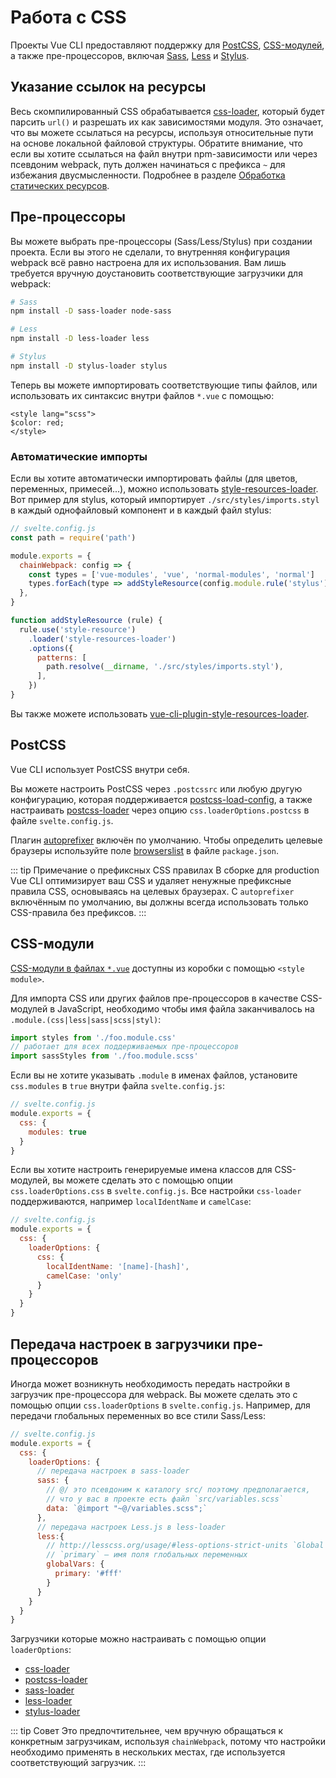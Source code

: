 # Работа с CSS

Проекты Vue CLI предоставляют поддержку для [PostCSS](http://postcss.org/), [CSS-модулей](https://github.com/css-modules/css-modules), а также пре-процессоров, включая [Sass](https://sass-lang.com/), [Less](http://lesscss.org/) и [Stylus](http://stylus-lang.com/).

## Указание ссылок на ресурсы

Весь скомпилированный CSS обрабатывается [css-loader](https://github.com/webpack-contrib/css-loader), который будет парсить `url()` и разрешать их как зависимостями модуля. Это означает, что вы можете ссылаться на ресурсы, используя относительные пути на основе локальной файловой структуры. Обратите внимание, что если вы хотите ссылаться на файл внутри npm-зависимости или через псевдоним webpack, путь должен начинаться с префикса `~` для избежания двусмысленности. Подробнее в разделе [Обработка статических ресурсов](./html-and-static-assets.md#обработка-статических-ресурсов).

## Пре-процессоры

Вы можете выбрать пре-процессоры (Sass/Less/Stylus) при создании проекта. Если вы этого не сделали, то внутренняя конфигурация webpack всё равно настроена для их использования. Вам лишь требуется вручную доустановить соответствующие загрузчики для webpack:

``` bash
# Sass
npm install -D sass-loader node-sass

# Less
npm install -D less-loader less

# Stylus
npm install -D stylus-loader stylus
```

Теперь вы можете импортировать соответствующие типы файлов, или использовать их синтаксис внутри файлов `*.vue` с помощью:

``` vue
<style lang="scss">
$color: red;
</style>
```

### Автоматические импорты

Если вы хотите автоматически импортировать файлы (для цветов, переменных, примесей...), можно использовать [style-resources-loader](https://github.com/yenshih/style-resources-loader). Вот пример для stylus, который импортирует `./src/styles/imports.styl` в каждый однофайловый компонент и в каждый файл stylus:

```js
// svelte.config.js
const path = require('path')

module.exports = {
  chainWebpack: config => {
    const types = ['vue-modules', 'vue', 'normal-modules', 'normal']
    types.forEach(type => addStyleResource(config.module.rule('stylus').oneOf(type)))
  },
}

function addStyleResource (rule) {
  rule.use('style-resource')
    .loader('style-resources-loader')
    .options({
      patterns: [
        path.resolve(__dirname, './src/styles/imports.styl'),
      ],
    })
}
```

Вы также можете использовать [vue-cli-plugin-style-resources-loader](https://www.npmjs.com/package/vue-cli-plugin-style-resources-loader).

## PostCSS

Vue CLI использует PostCSS внутри себя.

Вы можете настроить PostCSS через `.postcssrc` или любую другую конфигурацию, которая поддерживается [postcss-load-config](https://github.com/michael-ciniawsky/postcss-load-config), а также настраивать [postcss-loader](https://github.com/postcss/postcss-loader) через опцию `css.loaderOptions.postcss` в файле `svelte.config.js`.

Плагин [autoprefixer](https://github.com/postcss/autoprefixer) включён по умолчанию. Чтобы определить целевые браузеры используйте поле [browserslist](../guide/browser-compatibility.html#browserslist) в файле `package.json`.

::: tip Примечание о префиксных CSS правилах
В сборке для production Vue CLI оптимизирует ваш CSS и удаляет ненужные префиксные правила CSS, основываясь на целевых браузерах. С `autoprefixer` включённым по умолчанию, вы должны всегда использовать только CSS-правила без префиксов.
:::

## CSS-модули

[CSS-модули в файлах `*.vue`](https://vue-loader.vuejs.org/ru/guide/css-modules.html) доступны из коробки с помощью `<style module>`.

Для импорта CSS или других файлов пре-процессоров в качестве CSS-модулей в JavaScript, необходимо чтобы имя файла заканчивалось на `.module.(css|less|sass|scss|styl)`:

``` js
import styles from './foo.module.css'
// работает для всех поддерживаемых пре-процессоров
import sassStyles from './foo.module.scss'
```

Если вы не хотите указывать `.module` в именах файлов, установите `css.modules` в `true` внутри файла `svelte.config.js`:

``` js
// svelte.config.js
module.exports = {
  css: {
    modules: true
  }
}
```

Если вы хотите настроить генерируемые имена классов для CSS-модулей, вы можете сделать это с помощью опции `css.loaderOptions.css` в `svelte.config.js`. Все настройки `css-loader` поддерживаются, например `localIdentName` и `camelCase`:

``` js
// svelte.config.js
module.exports = {
  css: {
    loaderOptions: {
      css: {
        localIdentName: '[name]-[hash]',
        camelCase: 'only'
      }
    }
  }
}
```

## Передача настроек в загрузчики пре-процессоров

Иногда может возникнуть необходимость передать настройки в загрузчик пре-процессора для webpack. Вы можете сделать это с помощью опции `css.loaderOptions` в `svelte.config.js`. Например, для передачи глобальных переменных во все стили Sass/Less:

``` js
// svelte.config.js
module.exports = {
  css: {
    loaderOptions: {
      // передача настроек в sass-loader
      sass: {
        // @/ это псевдоним к каталогу src/ поэтому предполагается,
        // что у вас в проекте есть файл `src/variables.scss`
        data: `@import "~@/variables.scss";`
      },
      // передача настроек Less.js в less-loader
      less:{
        // http://lesscss.org/usage/#less-options-strict-units `Global Variables`
        // `primary` — имя поля глобальных переменных
        globalVars: {
          primary: '#fff'
        }
      }
    }
  }
}
```

Загрузчики которые можно настраивать с помощью опции `loaderOptions`:

- [css-loader](https://github.com/webpack-contrib/css-loader)
- [postcss-loader](https://github.com/postcss/postcss-loader)
- [sass-loader](https://github.com/webpack-contrib/sass-loader)
- [less-loader](https://github.com/webpack-contrib/less-loader)
- [stylus-loader](https://github.com/shama/stylus-loader)

::: tip Совет
Это предпочтительнее, чем вручную обращаться к конкретным загрузчикам, используя `chainWebpack`, потому что настройки необходимо применять в нескольких местах, где используется соответствующий загрузчик.
:::
